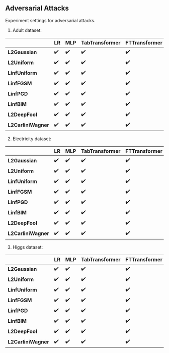 ## Adversarial Attacks

Experiment settings for adversarial attacks.

1. Adult dataset:

|  | LR | MLP | TabTransformer | FTTransformer | TabNet |
| --- | --- | --- | --- | --- | --- |
| **L2Gaussian** | ✔️ | ✔️ | ✔️ | ✔️ |  |
| **L2Uniform** | ✔️ | ✔️ | ✔️ | ✔️ |  |
| **LinfUniform** | ✔️ | ✔️ | ✔️ | ✔️ |  |
| **LinfFGSM** | ✔️ | ✔️ | ✔️ | ✔️ |  |
| **LinfPGD** | ✔️ | ✔️ | ✔️ | ✔️ |  |
| **LinfBIM** | ✔️ | ✔️ | ✔️ | ✔️ |  |
| **L2DeepFool** | ✔️ | ✔️ | ✔️ | ✔️ |  |
| **L2CarliniWagner** | ✔️ | ✔️ | ✔️ | ✔️ |  |

2. Electricity dataset:

|  | LR | MLP | TabTransformer | FTTransformer | TabNet |
| --- | --- | --- | --- | --- | --- |
| **L2Gaussian** | ✔️ | ✔️ | ✔️ | ✔️ |  |
| **L2Uniform** | ✔️ | ✔️ | ✔️ | ✔️ |  |
| **LinfUniform** | ✔️ | ✔️ | ✔️ | ✔️ |  |
| **LinfFGSM** | ✔️ | ✔️ | ✔️ | ✔️ |  |
| **LinfPGD** | ✔️ | ✔️ | ✔️ | ✔️ |  |
| **LinfBIM** | ✔️ | ✔️ | ✔️ | ✔️ |  |
| **L2DeepFool** | ✔️ | ✔️ | ✔️ | ✔️ |  |
| **L2CarliniWagner** | ✔️ | ✔️ | ✔️ | ✔️ |  |

3. Higgs dataset:

|  | LR | MLP | TabTransformer | FTTransformer | TabNet |
| --- | --- | --- | --- | --- | --- |
| **L2Gaussian** | ✔️ | ✔️ | ✔️ | ✔️ |  |
| **L2Uniform** | ✔️ | ✔️ | ✔️ | ✔️ |  |
| **LinfUniform** | ✔️ | ✔️ | ✔️ | ✔️ |  |
| **LinfFGSM** | ✔️ | ✔️ | ✔️ | ✔️ |  |
| **LinfPGD** | ✔️ | ✔️ | ✔️ | ✔️ |  |
| **LinfBIM** | ✔️ | ✔️ | ✔️ | ✔️ |  |
| **L2DeepFool** | ✔️ | ✔️ | ✔️ | ✔️ |  |
| **L2CarliniWagner** | ✔️ | ✔️ | ✔️ | ✔️ |  |
